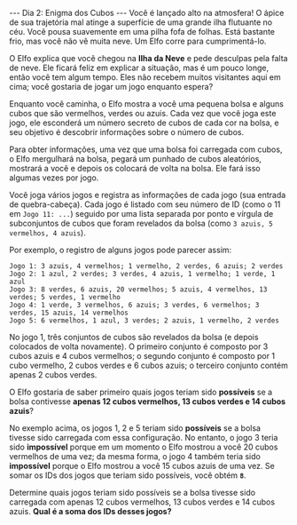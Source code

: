 --- Dia 2: Enigma dos Cubos ---
Você é lançado alto na atmosfera! O ápice de sua trajetória mal atinge a superfície de uma grande ilha flutuante no céu. Você pousa suavemente em uma pilha fofa de folhas. Está bastante frio, mas você não vê muita neve. Um Elfo corre para cumprimentá-lo.

O Elfo explica que você chegou na **Ilha da Neve** e pede desculpas pela falta de neve. Ele ficará feliz em explicar a situação, mas é um pouco longe, então você tem algum tempo. Eles não recebem muitos visitantes aqui em cima; você gostaria de jogar um jogo enquanto espera?

Enquanto você caminha, o Elfo mostra a você uma pequena bolsa e alguns cubos que são vermelhos, verdes ou azuis. Cada vez que você joga este jogo, ele esconderá um número secreto de cubos de cada cor na bolsa, e seu objetivo é descobrir informações sobre o número de cubos.

Para obter informações, uma vez que uma bolsa foi carregada com cubos, o Elfo mergulhará na bolsa, pegará um punhado de cubos aleatórios, mostrará a você e depois os colocará de volta na bolsa. Ele fará isso algumas vezes por jogo.

Você joga vários jogos e registra as informações de cada jogo (sua entrada de quebra-cabeça). Cada jogo é listado com seu número de ID (como o 11 em `Jogo 11: ...`) seguido por uma lista separada por ponto e vírgula de subconjuntos de cubos que foram revelados da bolsa (como `3 azuis, 5 vermelhos, 4 azuis`).

Por exemplo, o registro de alguns jogos pode parecer assim:

```
Jogo 1: 3 azuis, 4 vermelhos; 1 vermelho, 2 verdes, 6 azuis; 2 verdes
Jogo 2: 1 azul, 2 verdes; 3 verdes, 4 azuis, 1 vermelho; 1 verde, 1 azul
Jogo 3: 8 verdes, 6 azuis, 20 vermelhos; 5 azuis, 4 vermelhos, 13 verdes; 5 verdes, 1 vermelho
Jogo 4: 1 verde, 3 vermelhos, 6 azuis; 3 verdes, 6 vermelhos; 3 verdes, 15 azuis, 14 vermelhos
Jogo 5: 6 vermelhos, 1 azul, 3 verdes; 2 azuis, 1 vermelho, 2 verdes
```

No jogo 1, três conjuntos de cubos são revelados da bolsa (e depois colocados de volta novamente). O primeiro conjunto é composto por 3 cubos azuis e 4 cubos vermelhos; o segundo conjunto é composto por 1 cubo vermelho, 2 cubos verdes e 6 cubos azuis; o terceiro conjunto contém apenas 2 cubos verdes.

O Elfo gostaria de saber primeiro quais jogos teriam sido **possíveis** se a bolsa contivesse **apenas 12 cubos vermelhos, 13 cubos verdes e 14 cubos azuis**?

No exemplo acima, os jogos 1, 2 e 5 teriam sido **possíveis** se a bolsa tivesse sido carregada com essa configuração. No entanto, o jogo 3 teria sido **impossível** porque em um momento o Elfo mostrou a você 20 cubos vermelhos de uma vez; da mesma forma, o jogo 4 também teria sido **impossível** porque o Elfo mostrou a você 15 cubos azuis de uma vez. Se somar os IDs dos jogos que teriam sido possíveis, você obtém **`8`**.

Determine quais jogos teriam sido possíveis se a bolsa tivesse sido carregada com apenas 12 cubos vermelhos, 13 cubos verdes e 14 cubos azuis. **Qual é a soma dos IDs desses jogos?**